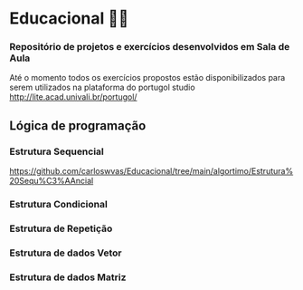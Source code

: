 # Educacional 👨‍💻
### Repositório de projetos e exercícios desenvolvidos em Sala de Aula
Até o momento todos os exercícios propostos estão disponibilizados para serem utilizados na plataforma do portugol studio
http://lite.acad.univali.br/portugol/

## Lógica de programação

### Estrutura Sequencial
https://github.com/carloswvas/Educacional/tree/main/algortimo/Estrutura%20Sequ%C3%AAncial

### Estrutura Condicional

### Estrutura de Repetição

### Estrutura de dados Vetor

### Estrutura de dados Matriz

